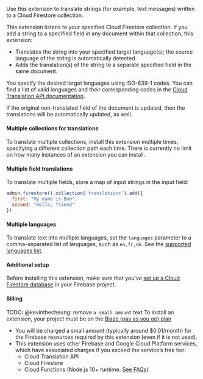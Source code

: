 Use this extension to translate strings (for example, text messages) written to a Cloud Firestore collection.

This extension listens to your specified Cloud Firestore collection. If you add a string to a specified field in any document within that collection, this extension:

- Translates the string into your specified target language(s); the source language of the string is automatically detected.
- Adds the translation(s) of the string to a separate specified field in the same document.

You specify the desired target languages using ISO-639-1 codes. You can find a list of valid languages and their corresponding codes in the [Cloud Translation API documentation](https://cloud.google.com/translate/docs/languages).

If the original non-translated field of the document is updated, then the translations will be automatically updated, as well.

#### Multiple collections for translations

To translate multiple collections, install this extension multiple times, specifying a different
collection path each time. There is currently no limit on how many instances of an extension you
can install.

#### Multiple field translations

To translate multiple fields, store a map of input strings in the input field:

```js
admin.firestore().collection('translations').add({
  first: "My name is Bob",
  second: "Hello, friend"
})
```
#### Multiple languages

To translate text into multiple languages, set the `languages` parameter to a comma-separated list
of languages, such as `en,fr,de`. See the [supported languages list](https://cloud.google.com/translate/docs/languages).
#### Additional setup

Before installing this extension, make sure that you've [set up a Cloud Firestore database](https://firebase.google.com/docs/firestore/quickstart) in your Firebase project.

#### Billing
TODO: @kevinthecheung: remove `a small amount` text
To install an extension, your project must be on the [Blaze (pay as you go) plan](https://firebase.google.com/pricing)

- You will be charged a small amount (typically around $0.01/month) for the Firebase resources required by this extension (even if it is not used).
- This extension uses other Firebase and Google Cloud Platform services, which have associated charges if you exceed the service’s free tier:
  - Cloud Translation API
  - Cloud Firestore
  - Cloud Functions (Node.js 10+ runtime. [See FAQs](https://firebase.google.com/support/faq#extensions-pricing))
